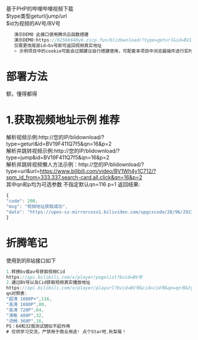 基于PHP的哔哩哔哩视频下载<br>
$type类型geturl/jump/url<br>
$id为视频的AV号/BV号<br>

```javascript
   演示DEMO 此接口使用腾讯云函数搭建 
   演示DEMO:https://6256k648y6.zicp.fun/blidownload/?type=geturl&id=BV19F411Q7f5
   仅需更改尾部id=bv号即可返回视频真实地址
   > 示例项目中的cookie可能会过期建议自行搭建使用，可配套本项目中浏览器插件进行实时更新
```


# 部署方法
> 
额，懂得都得


# 1.获取视频地址示例 推荐
>  
解析视频示例:http://您的IP/blidownload/?type=geturl&id=BV19F411Q7f5&qn=16&p=2<br>
解析并跳转视频示例:http://您的IP/blidownload/?type=jump&id=BV19F411Q7f5&qn=16&p=2<br>
解析并跳转视频懒人方法示例：http://您的IP/blidownload/?type=url&url=https://www.bilibili.com/video/BV1Wh4y1C712/?spm_id_from=333.337.search-card.all.click&qn=16&p=2<br>
其中qn和p均为可选参数 不指定默认qn=116 p=1
返回结果:<br>

```javascript
{
"code": 200,
"msg": "视频地址获取成功",
"data": "https://upos-sz-mirrorcoso1.bilivideo.com/upgcxcode/28/96/292329628/292329628_nb2-1-32.flv?e=ig8euxZM2rNcNbNM7WdVhoMg7wUVhwdEto8g5X10ugNcXBlqNxHxNEVE5XREto8KqJZHUa6m5J0SqE85tZvEuENvNo8g2ENvNo8i8o859r1qXg8xNEVE5XREto8GuFGv2U7SuxI72X6fTr859r1qXg8gNEVE5XREto8z5JZC2X2gkX5L5F1eTX1jkXlsTXHeux_f2o859IB_&uipk=5&nbs=1&deadline=1614334765&gen=playurlv2&os=coso1bv&oi=3729533076&trid=f08874a409264862a24795c07d0a5cccu&platform=pc&upsig=b2ab93c04ef89db92a4fec2103cf787e&uparams=e,uipk,nbs,deadline,gen,os,oi,trid,platform&mid=0&orderid=0,3&agrr=1&logo=80000000"
}
```

# 折腾笔记

使用到的B站接口如下<br>

```javascript
1.转换bv或av号获取视频Cid
https://api.bilibili.com/x/player/pagelist?bvid=BV号
2.通过BV号以及Cid获取视频真实播放地址
https://api.bilibili.com/x/player/playurl?bvid=BV号&cid=cid号&qn=qn号&type=&otype=json&platform=html5&high_quality=1
qn对照表:
"超清 1080P+",116,
"高清 1080P",80,
"高清 720P",64,
"清晰 480P",32,
"流畅 360P",16,
PS：64和32我测试貌似不起作用
# 仅供学习交流，严禁用于商业用途! 点个Star吧,秋梨膏！

